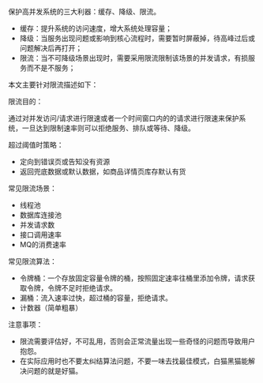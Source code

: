 保护高并发系统的三大利器：缓存、降级、限流。

- 缓存：提升系统的访问速度，增大系统处理容量；
- 降级：当服务出现问题或影响到核心流程时，需要暂时屏蔽掉，待高峰过后或问题解决后再打开；
- 限流：当不可降级场景出现时，需要采用限流限制该场景的并发请求，有损服务而不是不服务；



本文主要针对限流描述如下：

限流目的：

​    通过对并发访问/请求进行限速或者一个时间窗口内的的请求进行限速来保护系统，一旦达到限制速率则可以拒绝服务、排队或等待、降级。

超过阈值时策略：

- 定向到错误页或告知没有资源
- 返回兜底数据或默认数据，如商品详情页库存默认有货

常见限流场景：

- 线程池
- 数据库连接池
- 并发请求数
- 接口调用速率
- MQ的消费速率



常见限流算法：

- 令牌桶：一个存放固定容量令牌的桶，按照固定速率往桶里添加令牌，请求获取令牌，令牌不足时拒绝请求。
- 漏桶：流入速率过快，超过桶的容量，拒绝请求。
- 计数器（简单粗暴）

注意事项：

- 限流需要评估好，不可乱用，否则会正常流量出现一些奇怪的问题而导致用户抱怨。
- 在实际应用时也不要太纠结算法问题，不要一味去找最佳模式，白猫黑猫能解决问题的就是好猫。